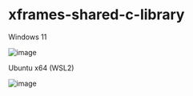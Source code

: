 # xframes-shared-c-library

Windows 11

![image](https://github.com/user-attachments/assets/b6a656f2-b4ca-4c64-8dfa-73bf37e44181)


Ubuntu x64 (WSL2)

![image](https://github.com/user-attachments/assets/1a41824a-b6ad-41c2-aa4d-4e0317787a56)
